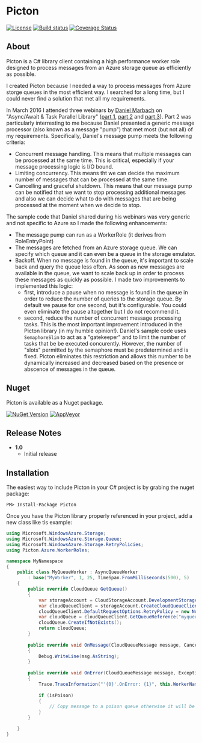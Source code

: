 # Picton

[![License](https://img.shields.io/badge/license-MIT-blue.svg)](http://jericho.mit-license.org/)
[![Build status](https://ci.appveyor.com/api/projects/status/2tl8wuancvf3awap?svg=true)](https://ci.appveyor.com/project/Jericho/picton)
[![Coverage Status](https://coveralls.io/repos/github/Jericho/Picton/badge.svg?branch=master)](https://coveralls.io/github/Jericho/Picton?branch=master)

## About

Picton is a C# library client containing a high performance worker role designed to process messages from an Azure storage queue as efficiently as possible.

I created Picton because I needed a way to process messages from Azure storge queues in the most efficient way. I searched for a long time, but I could never find a solution that met all my requirements.

In March 2016 I attended three webinars by [Daniel Marbach](https://github.com/danielmarbach) on "Async/Await & Task Parallel Library" ([part 1](https://github.com/danielmarbach/02-25-2016-AsyncWebinar), [part 2](https://github.com/danielmarbach/03-03-2016-AsyncWebinar) and [part 3](https://github.com/danielmarbach/03-10-2016-AsyncWebinar)).
Part 2 was particularly interresting to me because Daniel presented a generic message processor (also known as a message "pump") that met most (but not all) of my requirements. Specifically, Daniel's message pump meets the following criteria:

- Concurrent message handling. This means that multiple messages can be processed at the same time. This is critical, especially if your message processing logic is I/O bound.
- Limiting concurrency. This means tht we can decide the maximum number of messages that can be processed at the same time.
- Cancelling and graceful shutdown. This means that our message pump can be notified that we want to stop processing additional messages and also we can decide what to do with messages that are being processed at the moment when we decide to stop.

The sample code that Daniel shared during his webinars was very generic and not specific to Azure so I made the following enhancements:
- The message pump can run as a WorkerRole (it derives from RoleEntryPoint)
- The messages are fetched from an Azure storage queue. We can specify which queue and it can even be a queue in the storage emulator.
- Backoff. When no message is found in the queue, it's important to scale back and query the queue less often. As soon as new messages are available in the queue, we want to scale back up in order to process these messages as quickly as possible. I made two improvements to implemented this logic: 
  - first, introduce a pause when no message is found in the queue in order to reduce the number of queries to the storage queue. By default we pause for one second, but it's configurable. You could even eliminate the pause altogether but I do not recommend it. 
  - second, reduce the number of concurrent message processing tasks. This is the most important improvement introduced in the Picton library (in my humble opinion!). Daniel's sample code uses ``SemaphoreSlim`` to act as a "gatekeeper" and to limit the number of tasks that be be executed concurently. However, the number of "slots" permitted by the semaphore must be predetermined and is fixed. Picton eliminates this restriction and allows this number to be dynamically increased and decreased based on the presence or abscence of messages in the queue.


## Nuget

Picton is available as a Nuget package.

[![NuGet Version](http://img.shields.io/nuget/v/Picton.svg)](https://www.nuget.org/packages/Picton/)
[![AppVeyor](https://img.shields.io/appveyor/ci/Jericho/picton.svg)](https://ci.appveyor.com/project/Jericho/picton)

## Release Notes

+ **1.0**
	- Initial release


## Installation

The easiest way to include Picton in your C# project is by grabing the nuget package:

```
PM> Install-Package Picton
```

Once you have the Picton library properly referenced in your project, add a new class like tis example:

```csharp
using Microsoft.WindowsAzure.Storage;
using Microsoft.WindowsAzure.Storage.Queue;
using Microsoft.WindowsAzure.Storage.RetryPolicies;
using Picton.Azure.WorkerRoles;

namespace MyNamespace
{
	public class MyQueueWorker : AsyncQueueWorker
		: base("MyWorker", 1, 25, TimeSpan.FromMilliseconds(500), 5)
	{
		public override CloudQueue GetQueue()
		{
			var storageAccount = CloudStorageAccount.DevelopmentStorageAccount;
			var cloudQueueClient = storageAccount.CreateCloudQueueClient();
			cloudQueueClient.DefaultRequestOptions.RetryPolicy = new NoRetry();
			var cloudQueue = cloudQueueClient.GetQueueReference("myqueue");
			cloudQueue.CreateIfNotExists();
			return cloudQueue;
		}
		
		public override void OnMessage(CloudQueueMessage message, CancellationToken cancellationToken = default(CancellationToken))
		{
			Debug.WriteLine(msg.AsString);
		}
		
		public override void OnError(CloudQueueMessage message, Exception exception, bool isPoison)
		{
			Trace.TraceInformation("'{0}'.OnError: {1}", this.WorkerName, exception);
			
			if (isPoison)
			{
				// Copy message to a poison queue otherwise it will be lost forever
			}
		}

	}
}
```
